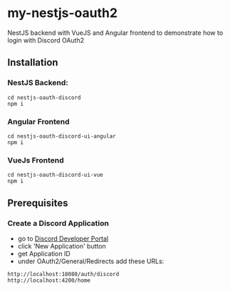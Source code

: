 # my-nestjs-oauth2
NestJS backend with VueJS and Angular frontend to demonstrate how to login with Discord OAuth2 

## Installation

### NestJS Backend:
```
cd nestjs-oauth-discord
npm i
```

### Angular Frontend 
```
cd nestjs-oauth-discord-ui-angular
npm i
```

### VueJs Frontend 
```
cd nestjs-oauth-discord-ui-vue
npm i
```

## Prerequisites
### Create a Discord Application
- go to [Discord Developer Portal](https://discord.com/developers/applications)
- click 'New Application' button
- get Application ID
- under OAuth2/General/Redirects add these URLs:
```
http://localhost:18080/auth/discord
http://localhost:4200/home
```
